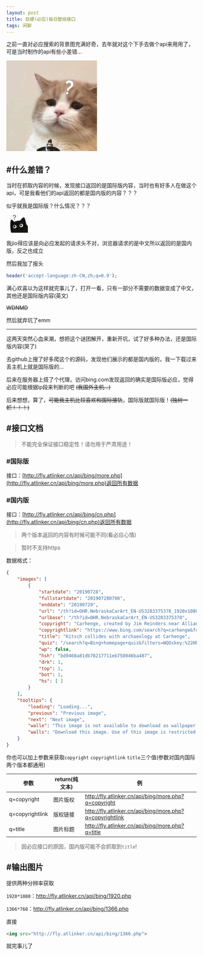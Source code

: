 ```yaml
---
layout: post
title: 巨硬(必应)每日壁纸接口
tags: 闲聊
---
```


之前一直对必应搜索的背景图充满好奇，去年就对这个下手去做个api来用用了，可是当时制作的api有些小差错...

![???](/usrimg/2019-7-28-bing.gif)

## #什么差错？

当时在抓取内容的时候，发现接口返回的是国际版内容，当时也有好多人在做这个api，可是我看他们的api返回的都是国内版的内容？？？

似乎就我是国际版？什么情况？？？

![?](/usrimg/2019-7-28-bing2.png)

我jio得应该是向必应发起的请求头不对，浏览器请求的是中文所以返回的是国内版，反之也成立

然后我加了报头
```php
header('accept-language:zh-CN,zh;q=0.9');
```
满心欢喜以为这样就完事儿了，打开一看，只有一部分不需要的数据变成了中文，其他还是国际版内容(英文)

~~WDNMD~~

然后就弃坑了emm

---

这两天突然心血来潮，想把这个谜团解开，重新开坑，试了好多种办法，还是国际版内容(哭了)

去github上搜了好多爬这个的源码，发现他们展示的都是国内版的，我一下载过来丢主机上就是国际版的...

后来在服务器上搭了个代理，访问bing.com发现返回的确实是国际版必应，觉得必应可能根据ip段来判断的吧 ~~(我国外主机...)~~

后来想想，算了，~~可能我主机比较喜欢和国际接轨~~，国际版就国际版！~~(独树一帜！！！)~~

## #接口文档

> 不能完全保证接口稳定性！请勿用于严肃用途！

### #国际版

接口：[http://fly.atlinker.cn/api/bing/more.php](http://fly.atlinker.cn/api/bing/more.php)返回所有数据

### #国内版

接口：[http://fly.atlinker.cn/api/bing/cn.php](http://fly.atlinker.cn/api/bing/cn.php)返回所有数据

> 两个版本返回的内容有时候可能不同(看必应心情)

> 暂时不支持https

数据格式：

```json
{
    "images": [
        {
            "startdate": "20190728", 
            "fullstartdate": "201907280700", 
            "enddate": "20190729", 
            "url": "/th?id=OHR.NebraskaCarArt_EN-US3283375378_1920x1080.jpg&rf=LaDigue_1920x1080.jpg&pid=hp", 
            "urlbase": "/th?id=OHR.NebraskaCarArt_EN-US3283375378", 
            "copyright": "Carhenge, created by Jim Reinders near Alliance, Nebraska (© Charlie Summers/Minden Pictures)", 
            "copyrightlink": "https://www.bing.com/search?q=carhenge&form=hpcapt&filters=HpDate%3a%2220190728_0700%22", 
            "title": "Kitsch collides with archaeology at Carhenge", 
            "quiz": "/search?q=Bing+homepage+quiz&filters=WQOskey:%22HPQuiz_20190728_NebraskaCarArt%22&FORM=HPQUIZ", 
            "wp": false, 
            "hsh": "bd9468a81db78217711eb758046ba487", 
            "drk": 1, 
            "top": 1, 
            "bot": 1, 
            "hs": [ ]
        }
    ], 
    "tooltips": {
        "loading": "Loading...", 
        "previous": "Previous image", 
        "next": "Next image", 
        "walle": "This image is not available to download as wallpaper.", 
        "walls": "Download this image. Use of this image is restricted to wallpaper only."
    }
}
```

你也可以加上参数来获取`copyright` `copyrightlink` `title`三个值(参数对国内国际两个版本都通用)

参数 | return(纯文本) |  例
-|-|-
q=copyright | 图片版权 | http://fly.atlinker.cn/api/bing/more.php?q=copyright |
q=copyrightlink | 版权链接 | http://fly.atlinker.cn/api/bing/more.php?q=copyrightlink |
q=title | 图片标题 | http://fly.atlinker.cn/api/bing/more.php?q=title |

> 因必应接口的原因，国内版可能不会抓取到`title`!

## #输出图片

提供两种分辨率获取

`1920*1080`：http://fly.atlinker.cn/api/bing/1920.php

`1366*768`：http://fly.atlinker.cn/api/bing/1366.php

直接

```html
<img src="http://fly.atlinker.cn/api/bing/1366.php">
```

就完事儿了
